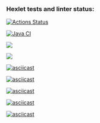 ### Hexlet tests and linter status:
[![Actions Status](https://github.com/Sanapol/java-project-71/actions/workflows/hexlet-check.yml/badge.svg)](https://github.com/Sanapol/java-project-71/actions)

[![Java CI](https://github.com/Sanapol/java-project-71/actions/workflows/main.yml/badge.svg)](https://github.com/Sanapol/java-project-71/actions/workflows/main.yml)

<a href="https://codeclimate.com/github/Sanapol/java-project-71/maintainability"><img src="https://api.codeclimate.com/v1/badges/ebd7f0264931ca6384c8/maintainability" /></a>

<a href="https://codeclimate.com/github/Sanapol/java-project-71/test_coverage"><img src="https://api.codeclimate.com/v1/badges/ebd7f0264931ca6384c8/test_coverage" /></a>

[![asciicast](https://asciinema.org/a/uSOj4SntpzJeRulbecPIJ1Sgn.svg)](https://asciinema.org/a/uSOj4SntpzJeRulbecPIJ1Sgn)

[![asciicast](https://asciinema.org/a/I1pj2cJYNHZ0BQO6fqwRq08Gu.svg)](https://asciinema.org/a/I1pj2cJYNHZ0BQO6fqwRq08Gu)

[![asciicast](https://asciinema.org/a/N8JS5tKjIVZ5CASzp8ngZoUlF.svg)](https://asciinema.org/a/N8JS5tKjIVZ5CASzp8ngZoUlF)

[![asciicast](https://asciinema.org/a/m99wZs50BK6rP4gYkwON5d1AM.svg)](https://asciinema.org/a/m99wZs50BK6rP4gYkwON5d1AM)

[![asciicast](https://asciinema.org/a/OUIjTqZJ6nAwheyGMUkdncemJ.svg)](https://asciinema.org/a/OUIjTqZJ6nAwheyGMUkdncemJ)
